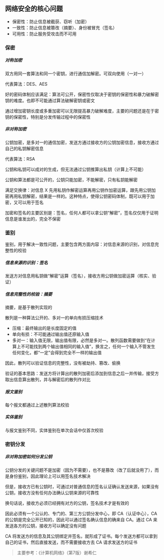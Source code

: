 ## 网络安全的核心问题

- 保密性：防止信息被截获、窃听（加密）
- 一致性：防止信息被篡改（摘要）、身份被冒充（签名）
- 可用性：防止服务受攻击而不可用


### 保密

##### 对称加密

双方用同一套算法和同一个密钥，进行通信加解密。可双向使用（一对一）

代表算法：DES、AES

好的密码体制应该满足：算法可公开，保密性仅取决于密钥的保密性和暴力破解密钥的难度。也即不可能通过算法破解密钥或密文

通过增加密钥长度或多重加密可以无限提高暴力破解难度，主要的问题还是在于密钥的保密性，特别是分发传输过程中的保密性


##### 非对称加密

公钥加密，是多对一的通信加密，发送方通过接收方的公钥加密信息，接收方通过自己的私钥解密信息

代表算法：RSA

公钥和私钥可以成对的生成，但无法通过公钥推算出私钥（计算上不可能）

公钥和算法都是可公开的，公钥只能加密，不能解密，只有私钥能解密

满足交换律：对信息 X 先用私钥作解密运算再用公钥作加密运算，跟先用公钥加密再用私钥解密，结果是一样的。这种特点，使得公钥密码体制，既可以用于加密，又可以用于签名

加密和签名的主要区别是：签名，任何人都可以拿公钥“解密”，签名仅仅用于证明信息是谁发出的，完全不保密


### 鉴别

鉴别，用于解决一致性问题，主要包含两方面内容：对信息来源的识别，对信息完整性的校验


##### 信息来源的识别：签名

发送方对信息用私钥做“解密”运算（签名），接收方用公钥做加密运算（核实、验证）


##### 信息完整性的校验：摘要

摘要，是基于散列实现的

散列是一种算法公开的、多对一的单向有损压缩技术

- 压缩：最终输出的是长度固定的值
- 单向有损：不可能通过输出值还原输入值
- 多对一：输入值无限，输出值有限，必然是多对一。散列函数需要做到“在计算上不可能找到两个输出值相同的输入值”，换言之，任何一个输入不管发生任何变化，都“一定”会得到完全不一样的输出值

因此，散列可以验证信息的完整性，没有被劫持、篡改、偷换

验证的基本思路：发送方将计算出的散列加密后添加到信息之后一并传输，接受方取出信息算出散列，并与解密后的散列作对比


##### 报文鉴别

每个报文都通过上述散列算法校验


##### 实体鉴别

与报文鉴别不同，实体鉴别在单次会话中仅首次校验


### 密钥分发

##### 非对称加密如何分发公钥

公钥分发的关键问题不是加密（因为不需要），也不是篡改（改了后就没用了），而是身份鉴别，因此理论上可以用签名技术解决

但是，接收方已有公钥时，可通过对普通信息的签名认证确认发送来源，如果没有公钥，接收方没有任何办法确认公钥来源的可靠性

换句话说，接收方必须已经拥有对方的公钥，签名技术才是有效的

因此必须有一个公认的、专门的、第三方公钥分发中心，即 CA（认证中心），CA 的公钥是完全公开已知的，因此可以通过签名确认信息的确来自 CA。通过 CA 来发送各方的公钥，接收方可以确定没有问题

CA 将发送方的信息及其公钥绑定并签名，就形成了证书。每个发送方都可以拿到自己的证书，然后直接发送，而不需要接收方去 CA 请求发送方的证书


> 主要参考：《计算机网络》（第7版）谢希仁
